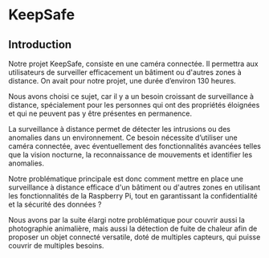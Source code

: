 # KeepSafe

## Introduction

Notre projet KeepSafe, consiste en une caméra connectée. Il permettra aux utilisateurs de surveiller efficacement un bâtiment ou 
d'autres zones à distance. On avait pour notre projet, une durée d’environ 130 heures.

Nous avons choisi ce sujet, car il y a un besoin croissant de surveillance à distance, spécialement pour les personnes qui ont des propriétés éloignées et qui ne peuvent pas y être présentes en permanence. 

La surveillance à distance permet de détecter les intrusions ou des anomalies dans un environnement. Ce besoin nécessite d’utiliser une caméra connectée, avec éventuellement des fonctionnalités avancées telles que la vision nocturne, la reconnaissance de mouvements et identifier les anomalies. 

Notre problématique principale est donc comment mettre en place une surveillance à distance efficace d'un bâtiment ou d'autres zones en utilisant les fonctionnalités de la Raspberry Pi, tout en garantissant la confidentialité et la sécurité des données ? 

Nous avons par la suite élargi notre problématique pour couvrir aussi la photographie animalière, mais aussi la détection de fuite de chaleur afin de proposer un objet connecté versatile, doté de multiples capteurs, qui puisse couvrir de multiples besoins.
